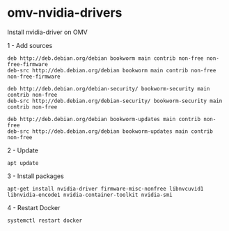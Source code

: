 # omv-nvidia-drivers
Install nvidia-driver on OMV 

1 - Add sources 
```ssh
deb http://deb.debian.org/debian bookworm main contrib non-free non-free-firmware
deb-src http://deb.debian.org/debian bookworm main contrib non-free non-free-firmware

deb http://deb.debian.org/debian-security/ bookworm-security main contrib non-free
deb-src http://deb.debian.org/debian-security/ bookworm-security main contrib non-free

deb http://deb.debian.org/debian bookworm-updates main contrib non-free
deb-src http://deb.debian.org/debian bookworm-updates main contrib non-free
```

2 - Update
```ssh
apt update
```

3 - Install packages
```ssh
apt-get install nvidia-driver firmware-misc-nonfree libnvcuvid1 libnvidia-encode1 nvidia-container-toolkit nvidia-smi
```

4 - Restart Docker
```ssh
systemctl restart docker
```

